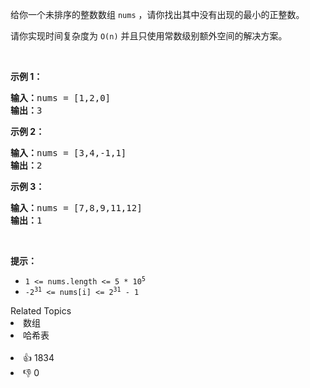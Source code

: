 <p>给你一个未排序的整数数组 <code>nums</code> ，请你找出其中没有出现的最小的正整数。</p> 请你实现时间复杂度为 
<code>O(n)</code> 并且只使用常数级别额外空间的解决方案。

<p>&nbsp;</p>

<p><strong>示例 1：</strong></p>

<pre>
<strong>输入：</strong>nums = [1,2,0]
<strong>输出：</strong>3
</pre>

<p><strong>示例 2：</strong></p>

<pre>
<strong>输入：</strong>nums = [3,4,-1,1]
<strong>输出：</strong>2
</pre>

<p><strong>示例 3：</strong></p>

<pre>
<strong>输入：</strong>nums = [7,8,9,11,12]
<strong>输出：</strong>1
</pre>

<p>&nbsp;</p>

<p><strong>提示：</strong></p>

<ul> 
 <li><code>1 &lt;= nums.length &lt;= 5 * 10<sup>5</sup></code></li> 
 <li><code>-2<sup>31</sup> &lt;= nums[i] &lt;= 2<sup>31</sup> - 1</code></li> 
</ul>

<div><div>Related Topics</div><div><li>数组</li><li>哈希表</li></div></div><br><div><li>👍 1834</li><li>👎 0</li></div>